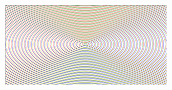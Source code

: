 <img src="https://raw.githubusercontent.com/20kevit/Plotting/main/Nested%20Circles/Nested%20Circles.png" alt="see Nested Circle.png">
